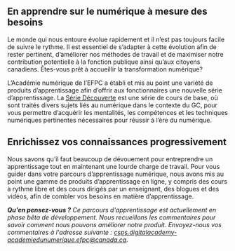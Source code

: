 ## En apprendre sur le numérique à mesure des besoins

Le monde qui nous entoure évolue rapidement et il n’est pas toujours facile de suivre le rythme. Il est essentiel de s’adapter à cette évolution afin de rester pertinent, d’améliorer nos méthodes de travail et de maximiser notre contribution potentielle à la fonction publique ainsi qu’aux citoyens canadiens. Êtes-vous prêt à accueillir la transformation numérique? 

L’Académie numérique de l’EFPC a établi et mis au point une variété de produits d’apprentissage afin d’offrir aux fonctionnaires une nouvelle série d’apprentissage. La [Série Découverte](https://www.csps-efpc.gc.ca/discover-series/index-fra.aspx) est une série de cours de base, où sont traités divers sujets liés au numérique dans le contexte du GC, pour vous permettre d’acquérir les mentalités, les compétences et les techniques numériques pertinentes nécessaires pour réussir à l’ère du numérique.

## Enrichissez vos connaissances progressivement

Nous savons qu’il faut beaucoup de dévouement pour entreprendre un apprentissage tout en maintenant une lourde charge de travail. Pour vous guider dans votre parcours d’apprentissage numérique, nous avons mis au point une gamme de produits d’apprentissage en ligne, y compris des cours à rythme libre et des cours dirigés par un enseignant, des blogues et des vidéos, afin de combler vos besoins en matière d’apprentissage.

***Qu'en pensez-vous ?*** *Ce parcours d'apprentissage est actuellement en phase bêta de développement. Nous recueillons les commentaires pour savoir comment nous pouvons améliorer notre produit. Envoyez-nous vos commentaires à l'adresse suivante : [csps.digitalacademy-academiedunumerique.efpc@canada.ca](mailto:csps.digitalacademy-academiedunumerique.efpc@canada.ca).*